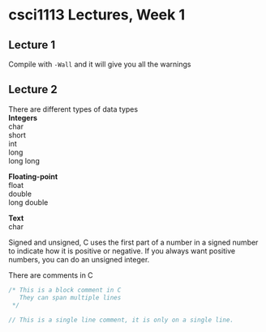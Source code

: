 # csci1113 Lectures, Week 1
## Lecture 1

Compile with ```-Wall``` and it will give you all the warnings

## Lecture 2

There are different types of data types  
**Integers**  
char  
short  
int  
long  
long long  
  
**Floating-point**  
float  
double  
long double  
  
**Text**  
char  
  
Signed and unsigned, C uses the first part of a number in a signed number to indicate how it is positive or negative. If you always want positive numbers, you can do an unsigned integer.
  
There are comments in C
```C
/* This is a block comment in C
   They can span multiple lines
 */
 
// This is a single line comment, it is only on a single line.
```